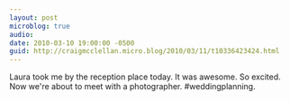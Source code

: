 ```yaml
---
layout: post
microblog: true
audio: 
date: 2010-03-10 19:00:00 -0500
guid: http://craigmcclellan.micro.blog/2010/03/11/t10336423424.html
---
```

Laura took me by the reception place today. It was awesome. So excited. Now we're about to meet with a photographer.  #weddingplanning.
